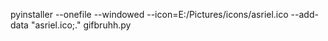 pyinstaller --onefile --windowed --icon=E:/Pictures/icons/asriel.ico --add-data "asriel.ico;." gifbruhh.py
